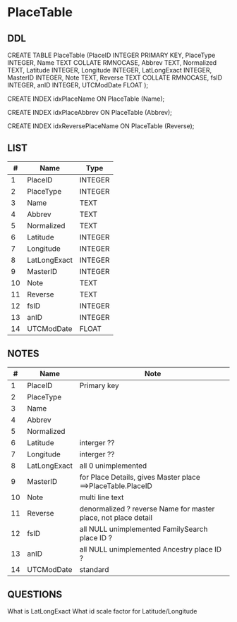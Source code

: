 # PlaceTable

## DDL

CREATE TABLE PlaceTable (PlaceID INTEGER PRIMARY KEY, PlaceType INTEGER, Name TEXT COLLATE RMNOCASE, Abbrev TEXT, Normalized TEXT, Latitude INTEGER, Longitude INTEGER, LatLongExact INTEGER, MasterID INTEGER, Note TEXT, Reverse TEXT COLLATE RMNOCASE, fsID INTEGER, anID INTEGER, UTCModDate FLOAT );

CREATE INDEX idxPlaceName ON PlaceTable (Name);

CREATE INDEX idxPlaceAbbrev ON PlaceTable (Abbrev);

CREATE INDEX idxReversePlaceName ON PlaceTable (Reverse);


## LIST

|#  | Name          | Type      |
|---|---------------|-----------|
1	| PlaceID		| INTEGER
2	| PlaceType		| INTEGER
3	| Name			| TEXT
4	| Abbrev		| TEXT
5	| Normalized	| TEXT
6	| Latitude		| INTEGER
7	| Longitude		| INTEGER
8	| LatLongExact	| INTEGER
9	| MasterID		| INTEGER
10	| Note			| TEXT
11	| Reverse		| TEXT
12	| fsID			| INTEGER
13	| anID			| INTEGER
14	| UTCModDate	| FLOAT


## NOTES

|#  | Name          | Note      |
|---|---------------|-----------|
1	| PlaceID		| Primary key
2	| PlaceType		| 
3	| Name			| 
4	| Abbrev		| 
5	| Normalized	| 
6	| Latitude		| interger ??
7	| Longitude		| interger ??
8	| LatLongExact	| all 0			unimplemented
9	| MasterID		| for Place Details, gives Master place  ==>PlaceTable.PlaceID
10	| Note			| multi line text
11	| Reverse		| denormalized ? reverse Name for master place, not place detail
12	| fsID			| all NULL		unimplemented	FamilySearch place ID ?
13	| anID			| all NULL		unimplemented	Ancestry place ID ?
14	| UTCModDate	| standard


## QUESTIONS

What is LatLongExact
What id scale factor for Latitude/Longitude


